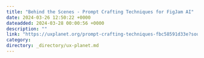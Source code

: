 ```yaml
---
title: "Behind the Scenes - Prompt Crafting Techniques for FigJam AI"
date: 2024-03-26 12:50:22 +0000
dateadded: 2024-03-28 00:00:56 +0000
description: ""
link: "https://uxplanet.org/prompt-crafting-techniques-fbc58591d33e?source=rss----819cc2aaeee0---4"
category:
directory: _directory/ux-planet.md
---
```

